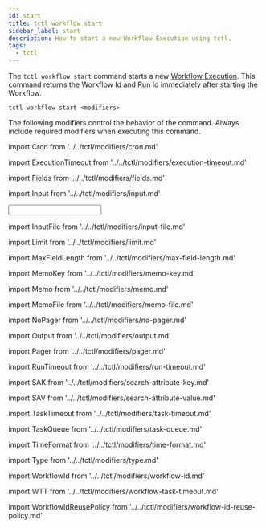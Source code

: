 ```yaml
---
id: start
title: tctl workflow start
sidebar_label: start
description: How to start a new Workflow Execution using tctl.
tags:
  - tctl
---
```


The `tctl workflow start` command starts a new [Workflow Execution](/concepts/what-is-a-workflow-execution).
This command returns the Workflow Id and Run Id immediately after starting the Workflow.

`tctl workflow start <modifiers>`

The following modifiers control the behavior of the command.
Always include required modifiers when executing this command.

<!--Cron-->

import Cron from '../../tctl/modifiers/cron.md'

<Cron />

<!--ExecutionTimeout-->

import ExecutionTimeout from '../../tctl/modifiers/execution-timeout.md'

<ExecutionTimeout />

<!--Fields-->

import Fields from '../../tctl/modifiers/fields.md'

<Fields />

<!--Input-->

import Input from '../../tctl/modifiers/input.md'

<Input />

<!--InputFile-->

import InputFile from '../../tctl/modifiers/input-file.md'

<InputFile />

<!--Limit-->

import Limit from '../../tctl/modifiers/limit.md'

<Limit />

<!--MaxFieldLength-->

import MaxFieldLength from '../../tctl/modifiers/max-field-length.md'

<MaxFieldLength />

<!--MemoKey-->

import MemoKey from '../../tctl/modifiers/memo-key.md'

<MemoKey />

<!--Memo-->

import Memo from '../../tctl/modifiers/memo.md'

<Memo />

<!--MemoFile-->

import MemoFile from '../../tctl/modifiers/memo-file.md'

<MemoFile />

<!--NoPager-->

import NoPager from '../../tctl/modifiers/no-pager.md'

<NoPager />

<!--Output-->

import Output from '../../tctl/modifiers/output.md'

<Output />

<!--Pager-->

import Pager from '../../tctl/modifiers/pager.md'

<Pager />

<!--RunTimeout-->

import RunTimeout from '../../tctl/modifiers/run-timeout.md'

<RunTimeout />

<!--SearchAttributeKey-->

import SAK from '../../tctl/modifiers/search-attribute-key.md'

<SAK />

<!--SearchAttributeValue-->

import SAV from '../../tctl/modifiers/search-attribute-value.md'

<SAV />

<!--TaskTimeout-->

import TaskTimeout from '../../tctl/modifiers/task-timeout.md'

<TaskTimeout />

<!--TaskQueue-->

import TaskQueue from '../../tctl/modifiers/task-queue.md'

<TaskQueue />

<!--TimeFormat-->

import TimeFormat from '../../tctl/modifiers/time-format.md'

<TimeFormat />

<!--Type-->

import Type from '../../tctl/modifiers/type.md'

<Type />

<!--WorkflowId-->

import WorkflowId from '../../tctl/modifiers/workflow-id.md'

<WorkflowId />

<!--WorkflowTaskTimeout-->

import WTT from '../../tctl/modifiers/workflow-task-timeout.md'

<WTT />

<!--WorkflowIdReusePolicy-->

import WorkflowIdReusePolicy from '../../tctl/modifiers/workflow-id-reuse-policy.md'

<WorkflowIdReusePolicy />

